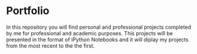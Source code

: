 # Portfolio
In this repository you will find personal and professional projects completed by me for professional and academic purposes. This projects will be presented in the format of iPython Notebooks and it will diplay my projects from the most recent to the the first.

